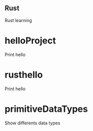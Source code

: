 ## Rust
Rust learning

# helloProject
Print hello
# rusthello
Print hello
# primitiveDataTypes
Show differents data types